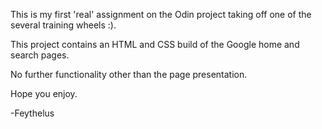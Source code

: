 
This is my first 'real' assignment on the Odin project taking off one of the several training wheels :).   

This project contains an HTML and CSS build of the Google home and search pages.      

No further functionality other than the page presentation.

Hope you enjoy.

-Feythelus


